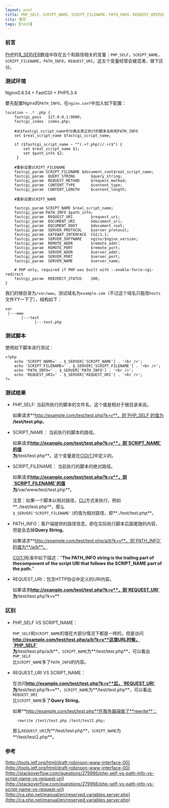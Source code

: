 ```yaml
---
layout: post
title: PHP_SELF，SCRIPT_NAME，SCRIPT_FILENAME，PATH_INFO，REQUEST_URI的区别
city: 南京
tags: [tech]
---
```


###  前言

[PHP]的[$_SERVER][3]数组中存在五个和路径相关的变量：`PHP_SELF`，`SCRIPT_NAME`，      
`SCRIPT_FILENAME`，`PATH_INFO`，`REQUEST_URI`，这五个变量经常会被混淆，做下区分。

###  测试环境

Nginx0.8.54 + FastCGI + PHP5.3.4

要先配置Nginx的`PATH_INFO`，在`nginx.conf`中加入如下配置：

	location ~ .* .php {
	    fastcgi_pass   127.0.0.1:9000;
	    fastcgi_index  index.php;

	    #从$fastcgi_script_name中分离出真正执行的脚本名称和PATH_INFO
	    set $real_script_name $fastcgi_script_name;

	    if ($fastcgi_script_name ~ "^(.+?.php)(/.+)$") {
	        set $real_script_name $1;
	        set $path_info $2;
	     }

	    #重新设置SCRIPT_FILENAME
	    fastcgi_param SCRIPT_FILENAME $document_root$real_script_name;
	    fastcgi_param  QUERY_STRING       $query_string;
	    fastcgi_param  REQUEST_METHOD     $request_method;
	    fastcgi_param  CONTENT_TYPE       $content_type;
	    fastcgi_param  CONTENT_LENGTH     $content_length;

	    #重新设置SCRIPT_NAME

	    fastcgi_param SCRIPT_NAME $real_script_name;
	    fastcgi_param PATH_INFO $path_info;
	    fastcgi_param  REQUEST_URI        $request_uri;
	    fastcgi_param  DOCUMENT_URI       $document_uri;
	    fastcgi_param  DOCUMENT_ROOT      $document_root;
	    fastcgi_param  SERVER_PROTOCOL    $server_protocol;
	    fastcgi_param  GATEWAY_INTERFACE  CGI/1.1;
	    fastcgi_param  SERVER_SOFTWARE    nginx/$nginx_version;
	    fastcgi_param  REMOTE_ADDR        $remote_addr;
	    fastcgi_param  REMOTE_PORT        $remote_port;
	    fastcgi_param  SERVER_ADDR        $server_addr;
	    fastcgi_param  SERVER_PORT        $server_port;
	    fastcgi_param  SERVER_NAME        $server_name;

	    # PHP only, required if PHP was built with --enable-force-cgi-redirect
	    fastcgi_param  REDIRECT_STATUS    200;
	}


我们的根目录为`/var/www`，测试域名为`example.com`（不过这个域名只能改`hosts`文件YY一下了），结构如下：

	var
	 |---www
	       |---test
	             |---test.php

###  测试脚本

使用如下脚本进行测试：

```
<?php
    echo 'SCRIPT_NAME=' . $_SERVER['SCRIPT_NAME'] . '<br />';
    echo 'SCRIPT_FILENAME=' . $_SERVER['SCRIPT_FILENAME'] . '<br />';
    echo 'PATH_INFO=' . $_SERVER['PATH_INFO'] . '<br />';
    echo 'REQUEST_URI=' . $_SERVER['REQUEST_URI'] . '<br />';
?>
```

###  测试结果

* PHP_SELF: 当前所执行的脚本的文件名，这个值是相对于根目录来说。  

  如果请求**http://example.com/test/test.php?k=v**，则`PHP_SELF`的值为     
  **/test/test.php**。

* SCRIPT_NAME： 当前执行的脚本的路径。    

  如果请求**http://example.com/test/test.php?k=v**，则`SCRIPT_NAME`的值     
  为**/test/test.php**。这个变量是在[CGI/1.1][1]中定义的。

* SCRIPT_FILENAME： 当前执行的脚本的绝对路径。      

  如果请求**http://example.com/test/test.php?k=v**，则`SCRIPT_FILENAME`的值     
  为**/var/www/test/test.php**。      

  注意：如果一个脚本以相对路径，[CLI][2]方式来执行，例如**../test/test.php**，那么     
  `$_SERVER['SCRIPT_FILENAME']`的值为相对路径，即**../test/test.php**。

* PATH_INFO：客户端提供的路径信息，即在实际执行脚本后面尾随的内容，但是会去掉**Query String**。      

  如果请求**http://example.com/test/test.php/a/b?k=v**，则`PATH_INFO`的值为**/a/b**。       

  [CGI1.1][1]标准中如下描述："**The PATH_INFO string is the trailing part of thecomponent of the script URI that follows the SCRIPT_NAME part of the path.**"

* REQUEST_URI：包含HTTP协议中定义的URI内容。     

  如果请求**http://example.com/test/test.php?k=v**，则`REQUEST_URI`     
  为**/test/test.php?k=v**

###  区别

* PHP_SELF VS SCRIPT_NAME：

  `PHP_SELF`和`SCRIPT_NAME`的值在大部分情况下都是一样的，但是访问     
  **http://example.com/test/test.php/a/b?k=v**这类URL时候，`PHP_SELF`     
  为**/test/test.php/a/b**，`SCRIPT_NAME`为**/test/test.php**，可以看出`PHP_SELF`     
  比`SCRIPT_NAME`多了`PATH_INFO`的内容。

* REQUEST_URI VS SCRIPT_NAME：

  在访问**http://example.com/test/test.php?k=v**后，`REQUEST_URI`    
  为**/test/test.php?k=v**，`SCRIPT_NAME`为**/test/test.php**，可以看出`REQUEST_URI`     
  比`SCRIPT_NAME`多了**Query String**。

  如果**http://example.com/test/test.php**在服务器端做了**rewrite**：

  		rewrite /test/test.php /test/test2.php;

  那么`REQUEST_URI`为**/test/test.php**，`SCRIPT_NAME`为**/test/test2.php**。

###  参考

[http://tools.ietf.org/html/draft-robinson-www-interface-00](http://tools.ietf.org/html/draft-robinson-www-interface-00)      
[http://stackoverflow.com/questions/279966/php-self-vs-path-info-vs-script-name-vs-request-uri](http://stackoverflow.com/questions/279966/php-self-vs-path-info-vs-script-name-vs-request-uri)   
[http://ca.php.net/manual/en/reserved.variables.server.php](http://ca.php.net/manual/en/reserved.variables.server.php)   


[PHP]: http://www.php.net "PHP Hypertext Preprocessor"
[1]: http://tools.ietf.org/html/rfc3875 "CGI/1.1"
[2]: http://php.net/manual/en/features.commandline.php "PHP CLI"
[3]: http://cn2.php.net/reserved.variables.server.php "$_SERVER"
